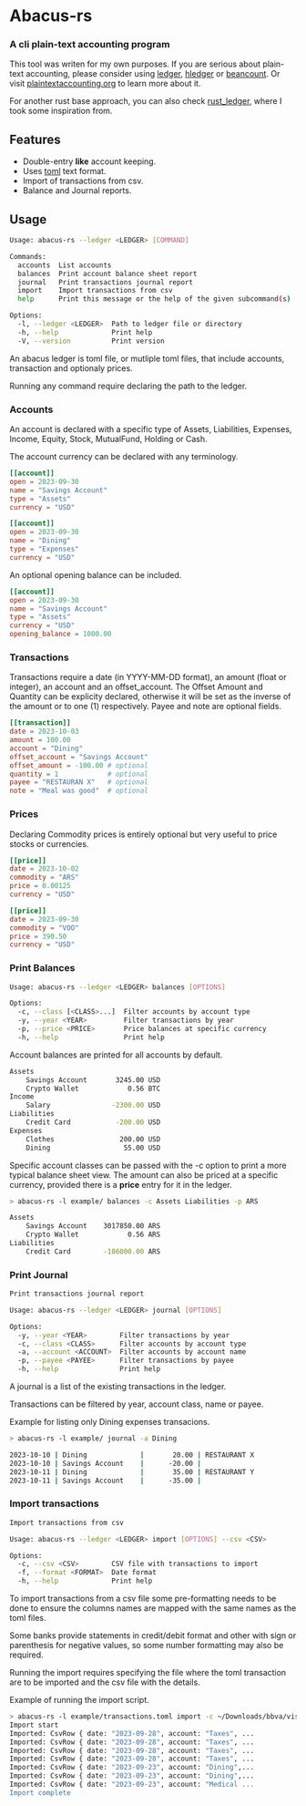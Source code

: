 # Abacus-rs
### A cli plain-text accounting program

This tool was writen for my own purposes. If you are serious about plain-text accounting, please consider using [ledger](https://ledger-cli.org/),
[hledger](https://hledger.org/) or [beancount](https://github.com/beancount/). Or visit [plaintextaccounting.org](https://plaintextaccounting.org/) to learn more about it.

For another rust base approach, you can also check [rust_ledger](https://github.com/ebcrowder/rust_ledger/tree/main), where I took some inspiration from.

## Features
- Double-entry **like** account keeping.
- Uses [toml](https://toml.io/en/) text format.
- Import of transactions from csv.
- Balance and Journal reports.

## Usage

```bash
Usage: abacus-rs --ledger <LEDGER> [COMMAND]

Commands:
  accounts  List accounts
  balances  Print account balance sheet report
  journal   Print transactions journal report
  import    Import transactions from csv
  help      Print this message or the help of the given subcommand(s)

Options:
  -l, --ledger <LEDGER>  Path to ledger file or directory
  -h, --help             Print help
  -V, --version          Print version
```

An abacus ledger is toml file, or mutliple toml files, that include accounts,
transaction and optionaly prices.

Running any command require declaring the path to the ledger.

### Accounts

An account is declared with a specific type of Assets, Liabilities,
Expenses, Income, Equity, Stock, MutualFund, Holding or Cash.

The account currency can be declared with any terminology.

```toml
[[account]]
open = 2023-09-30
name = "Savings Account"
type = "Assets"
currency = "USD"

[[account]]
open = 2023-09-30
name = "Dining"
type = "Expenses"
currency = "USD"
```

An optional opening balance can be included.

```toml
[[account]]
open = 2023-09-30
name = "Savings Account"
type = "Assets"
currency = "USD"
opening_balance = 1000.00
```

### Transactions

Transactions require a date (in YYYY-MM-DD format),
an amount (float or integer), an account and an offset_account.
The Offset Amount and Quantity can be explicity declared,
otherwise it will be set as the inverse of the amount 
or to one (1) respectively. Payee and note are optional fields.

```toml
[[transaction]]
date = 2023-10-03
amount = 100.00
account = "Dining"
offset_account = "Savings Account"
offset_amount = -100.00 # optional
quantity = 1            # optional
payee = "RESTAURAN X"   # optional
note = "Meal was good"  # optional
```

### Prices

Declaring Commodity prices is entirely optional but very useful to price
stocks or currencies.


```toml
[[price]]
date = 2023-10-02
commodity = "ARS" 
price = 0.00125
currency = "USD"

[[price]]
date = 2023-09-30
commodity = "VOO"
price = 390.50
currency = "USD"
```

### Print Balances

```bash
Usage: abacus-rs --ledger <LEDGER> balances [OPTIONS]

Options:
  -c, --class [<CLASS>...]  Filter accounts by account type
  -y, --year <YEAR>         Filter transactions by year
  -p, --price <PRICE>       Price balances at specific currency
  -h, --help                Print help
```

Account balances are printed for all accounts by default. 

```bash
Assets
    Savings Account       3245.00 USD
    Crypto Wallet            0.56 BTC
Income
    Salary               -2300.00 USD
Liabilities
    Credit Card           -200.00 USD
Expenses
    Clothes                200.00 USD
    Dining                  55.00 USD
```

Specific account classes can be passed with the -c option to print a more typical
balance sheet view. The amount can also be priced at a specific currency, provided
there is a **price** entry for it in the ledger.

```bash
> abacus-rs -l example/ balances -c Assets Liabilities -p ARS

Assets
    Savings Account    3017850.00 ARS
    Crypto Wallet            0.56 ARS
Liabilities
    Credit Card        -186000.00 ARS
```

### Print Journal

```bash
Print transactions journal report

Usage: abacus-rs --ledger <LEDGER> journal [OPTIONS]

Options:
  -y, --year <YEAR>        Filter transactions by year
  -c, --class <CLASS>      Filter accounts by account type
  -a, --account <ACCOUNT>  Filter accounts by account name
  -p, --payee <PAYEE>      Filter transactions by payee
  -h, --help               Print help
```
A journal is a list of the existing transactions in the ledger. 

Transactions can be filtered by year, account class, name or payee.

Example for listing only Dining expenses transacions. 

```bash
> abacus-rs -l example/ journal -a Dining

2023-10-10 | Dining             |       20.00 | RESTAURANT X
2023-10-10 | Savings Account    |      -20.00 |
2023-10-11 | Dining             |       35.00 | RESTAURANT Y
2023-10-11 | Savings Account    |      -35.00 |
```

### Import transactions

```bash
Import transactions from csv

Usage: abacus-rs --ledger <LEDGER> import [OPTIONS] --csv <CSV>

Options:
  -c, --csv <CSV>        CSV file with transactions to import
  -f, --format <FORMAT>  Date format
  -h, --help             Print help
```

To import transactions from a csv file some pre-formatting needs to be done
to ensure the columns names are mapped with the same names as the toml files.

Some banks provide statements in credit/debit format and other with sign or 
parenthesis for negative values, so some number formatting may also be required.

Running the import requires specifying the file where the toml transaction
are to be imported and the csv file with the details.

Example of running the import script.

```bash
> abacus-rs -l example/transactions.toml import -c ~/Downloads/bbva/visa/sep23.csv
Import start
Imported: CsvRow { date: "2023-09-28", account: "Taxes", ...
Imported: CsvRow { date: "2023-09-28", account: "Taxes", ...
Imported: CsvRow { date: "2023-09-28", account: "Taxes", ...
Imported: CsvRow { date: "2023-09-28", account: "Taxes", ...
Imported: CsvRow { date: "2023-09-23", account: "Dining",...
Imported: CsvRow { date: "2023-09-23", account: "Dining",...
Imported: CsvRow { date: "2023-09-23", account: "Medical ...
Import complete
```

